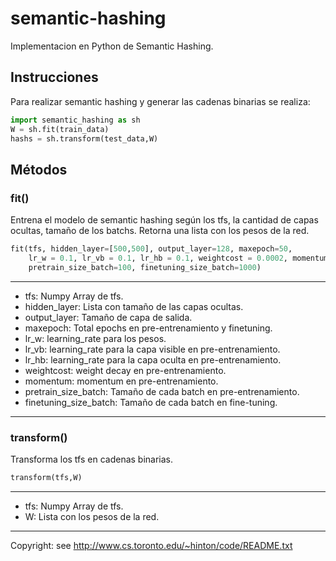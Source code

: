 # semantic-hashing
Implementacion en Python de Semantic Hashing.

## Instrucciones
Para realizar semantic hashing y generar las cadenas binarias se realiza:
```python
import semantic_hashing as sh
W = sh.fit(train_data)
hashs = sh.transform(test_data,W)
```

## Métodos
### fit()
Entrena el modelo de semantic hashing según los tfs, la cantidad de capas ocultas, tamaño de los batchs. Retorna una lista con los pesos de la red.
```python
fit(tfs, hidden_layer=[500,500], output_layer=128, maxepoch=50,
    lr_w = 0.1, lr_vb = 0.1, lr_hb = 0.1, weightcost = 0.0002, momentum = 0.9,
    pretrain_size_batch=100, finetuning_size_batch=1000)
```
***
* tfs: Numpy Array de tfs.
* hidden_layer: Lista con tamaño de las capas ocultas.
* output_layer: Tamaño de capa de salida.
* maxepoch: Total epochs en pre-entrenamiento y finetuning.
* lr_w: learning_rate para los pesos.
* lr_vb: learning_rate para la capa visible en pre-entrenamiento.
* lr_hb: learning_rate para la capa oculta en pre-entrenamiento.
* weightcost: weight decay en pre-entrenamiento.
* momentum: momentum en pre-entrenamiento.
* pretrain_size_batch: Tamaño de cada batch en pre-entrenamiento.
* finetuning_size_batch: Tamaño de cada batch en fine-tuning.
***

### transform()
Transforma los tfs en cadenas binarias.
```python
transform(tfs,W)
```
***
* tfs: Numpy Array de tfs.
* W: Lista con los pesos de la red.
***

Copyright: see http://www.cs.toronto.edu/~hinton/code/README.txt
